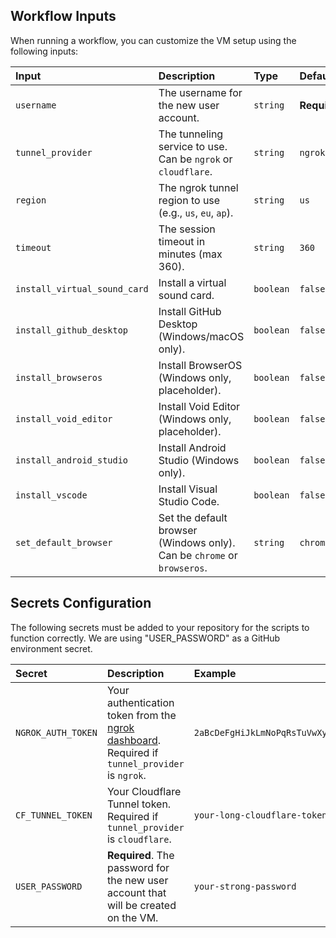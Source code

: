 ## Workflow Inputs

When running a workflow, you can customize the VM setup using the following inputs:

| Input | Description | Type | Default |
| :--- | :--- | :--- | :--- |
| `username` | The username for the new user account. | `string` | **Required** |
| `tunnel_provider` | The tunneling service to use. Can be `ngrok` or `cloudflare`. | `string` | `ngrok` |
| `region` | The ngrok tunnel region to use (e.g., `us`, `eu`, `ap`). | `string` | `us` |
| `timeout` | The session timeout in minutes (max 360). | `string` | `360` |
| `install_virtual_sound_card` | Install a virtual sound card. | `boolean` | `false` |
| `install_github_desktop` | Install GitHub Desktop (Windows/macOS only). | `boolean` | `false` |
| `install_browseros` | Install BrowserOS (Windows only, placeholder). | `boolean` | `false` |
| `install_void_editor` | Install Void Editor (Windows only, placeholder). | `boolean` | `false` |
| `install_android_studio` | Install Android Studio (Windows only). | `boolean` | `false` |
| `install_vscode` | Install Visual Studio Code. | `boolean` | `false` |
| `set_default_browser` | Set the default browser (Windows only). Can be `chrome` or `browseros`. | `string` | `chrome` |

## Secrets Configuration

The following secrets must be added to your repository for the scripts to function correctly. We are using "USER_PASSWORD" as a GitHub environment secret.

| Secret | Description | Example |
| :--- | :--- | :--- |
| `NGROK_AUTH_TOKEN` | Your authentication token from the [ngrok dashboard](https://dashboard.ngrok.com/get-started/your-authtoken). Required if `tunnel_provider` is `ngrok`. | `2aBcDeFgHiJkLmNoPqRsTuVwXyZ_123456789` |
| `CF_TUNNEL_TOKEN` | Your Cloudflare Tunnel token. Required if `tunnel_provider` is `cloudflare`. | `your-long-cloudflare-token` |
| `USER_PASSWORD` | **Required**. The password for the new user account that will be created on the VM. | `your-strong-password` |